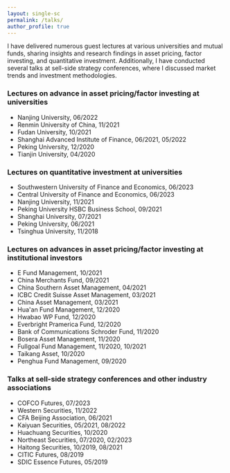 ```yaml
---
layout: single-sc
permalink: /talks/
author_profile: true
---
```


I have delivered numerous guest lectures at various universities and mutual funds, sharing insights and research findings in asset pricing, factor investing, and quantitative investment. Additionally, I have conducted several talks at sell-side strategy conferences, where I discussed market trends and investment methodologies.

<h3>Lectures on advance in asset pricing/factor investing at universities</h3>

* Nanjing University, 06/2022
* Renmin University of China, 11/2021
* Fudan University, 10/2021
* Shanghai Advanced Institute of Finance, 06/2021, 05/2022
* Peking University, 12/2020
* Tianjin University, 04/2020

<h3>Lectures on quantitative investment at universities</h3>

* Southwestern University of Finance and Economics, 06/2023
* Central University of Finance and Economics, 06/2023
* Nanjing University, 11/2021
* Peking University HSBC Business School, 09/2021
* Shanghai University, 07/2021
* Peking University, 06/2021
* Tsinghua University, 11/2018

<h3>Lectures on advances in asset pricing/factor investing at institutional investors</h3>

* E Fund Management, 10/2021
* China Merchants Fund, 09/2021
* China Southern Asset Management, 04/2021
* ICBC Credit Suisse Asset Management, 03/2021
* China Asset Management, 03/2021
* Hua'an Fund Management, 12/2020
* Hwabao WP Fund, 12/2020
* Everbright Pramerica Fund, 12/2020
* Bank of Communications Schroder Fund, 11/2020
* Bosera Asset Management, 11/2020
* Fullgoal Fund Management, 11/2020, 10/2021
* Taikang Asset, 10/2020
* Penghua Fund Management, 09/2020

<h3>Talks at sell-side strategy conferences and other industry associations</h3>

* COFCO Futures, 07/2023
* Western Securities, 11/2022
* CFA Beijing Association, 06/2021
* Kaiyuan Securities, 05/2021, 08/2022
* Huachuang Securities, 10/2020
* Northeast Securities, 07/2020, 02/2023
* Haitong Securities, 10/2019, 08/2021
* CITIC Futures, 08/2019
* SDIC Essence Futures, 05/2019
